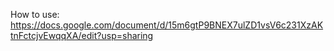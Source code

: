How to use:
https://docs.google.com/document/d/15m6gtP9BNEX7ulZD1vsV6c231XzAKtnFctcjvEwqqXA/edit?usp=sharing
